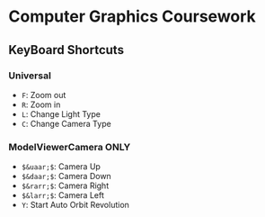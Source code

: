 # Computer Graphics Coursework

## KeyBoard Shortcuts

### Universal

* `F`: Zoom out
* `R`: Zoom in
* `L`: Change Light Type
* `C`: Change Camera Type


### ModelViewerCamera ONLY
* `$&uaar;$`: Camera Up 
* `$&daar;$`: Camera Down
* `$&rarr;$`: Camera Right
* `$&larr;$`: Camera Left
* `Y`: Start Auto Orbit Revolution